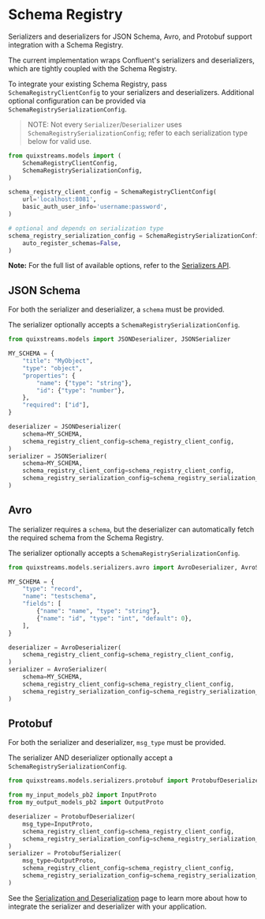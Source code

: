 # Schema Registry

Serializers and deserializers for JSON Schema, Avro, and Protobuf support integration with a Schema Registry.

The current implementation wraps Confluent's serializers and deserializers, which are tightly coupled with the Schema Registry.

To integrate your existing Schema Registry, pass `SchemaRegistryClientConfig` to your serializers and deserializers. Additional optional configuration can be provided via `SchemaRegistrySerializationConfig`. 

> NOTE: Not every `Serializer`/`Deserializer` uses `SchemaRegistrySerializationConfig`; refer to each serialization type below for
> valid use.

```python
from quixstreams.models import (
    SchemaRegistryClientConfig,
    SchemaRegistrySerializationConfig,
)

schema_registry_client_config = SchemaRegistryClientConfig(
    url='localhost:8081',
    basic_auth_user_info='username:password',
)

# optional and depends on serialization type 
schema_registry_serialization_config = SchemaRegistrySerializationConfig(
    auto_register_schemas=False,
)
```

**Note:** For the full list of available options, refer to the [Serializers API](../api-reference/serialization.md#quixstreamsmodelsserializersschema_registry).

## JSON Schema

For both the serializer and deserializer, a `schema` must be provided.

The serializer optionally accepts a `SchemaRegistrySerializationConfig`.

```python
from quixstreams.models import JSONDeserializer, JSONSerializer

MY_SCHEMA = {
    "title": "MyObject",
    "type": "object",
    "properties": {
        "name": {"type": "string"},
        "id": {"type": "number"},
    },
    "required": ["id"],
}

deserializer = JSONDeserializer(
    schema=MY_SCHEMA,
    schema_registry_client_config=schema_registry_client_config,
)
serializer = JSONSerializer(
    schema=MY_SCHEMA,
    schema_registry_client_config=schema_registry_client_config,
    schema_registry_serialization_config=schema_registry_serialization_config,
)
```

## Avro

The serializer requires a `schema`, but the deserializer can automatically fetch the required schema from the Schema Registry.

The serializer optionally accepts a `SchemaRegistrySerializationConfig`.

```python
from quixstreams.models.serializers.avro import AvroDeserializer, AvroSerializer

MY_SCHEMA = {
    "type": "record",
    "name": "testschema",
    "fields": [
        {"name": "name", "type": "string"},
        {"name": "id", "type": "int", "default": 0},
    ],
}

deserializer = AvroDeserializer(
    schema_registry_client_config=schema_registry_client_config,
)
serializer = AvroSerializer(
    schema=MY_SCHEMA,
    schema_registry_client_config=schema_registry_client_config,
    schema_registry_serialization_config=schema_registry_serialization_config,
)
```

## Protobuf

For both the serializer and deserializer, `msg_type` must be provided.

The serializer AND deserializer optionally accept a `SchemaRegistrySerializationConfig`.


```python
from quixstreams.models.serializers.protobuf import ProtobufDeserializer, ProtobufSerializer

from my_input_models_pb2 import InputProto
from my_output_models_pb2 import OutputProto

deserializer = ProtobufDeserializer(
    msg_type=InputProto,
    schema_registry_client_config=schema_registry_client_config,
    schema_registry_serialization_config=schema_registry_serialization_config,
)
serializer = ProtobufSerializer(
    msg_type=OutputProto,
    schema_registry_client_config=schema_registry_client_config,
    schema_registry_serialization_config=schema_registry_serialization_config,
)
```

See the [Serialization and Deserialization](./serialization.md) page to learn more about how to integrate the serializer and deserializer with your application.
